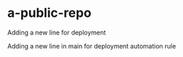 # a-public-repo

Adding a new line for deployment

Adding a new line in main for deployment automation rule
